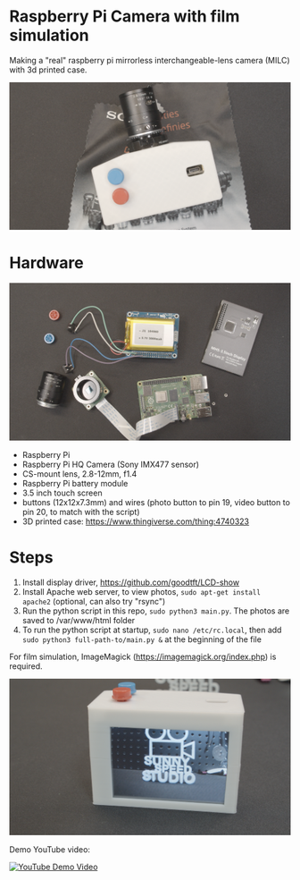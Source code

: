 # Raspberry Pi Camera with film simulation
Making a "real" raspberry pi mirrorless interchangeable-lens camera (MILC) with 3d printed case.

![raspberry_pi_camera](/images/camera-top.png)

# Hardware
![hardware](/images/hardware.png)
* Raspberry Pi
* Raspberry Pi HQ Camera (Sony IMX477 sensor)
* CS-mount lens, 2.8-12mm, f1.4
* Raspberry Pi battery module
* 3.5 inch touch screen
* buttons (12x12x7.3mm) and wires (photo button to pin 19, video button to pin 20, to match with the script)
* 3D printed case: https://www.thingiverse.com/thing:4740323

# Steps
1. Install display driver, https://github.com/goodtft/LCD-show
2. Install Apache web server, to view photos, `sudo apt-get install apache2` (optional, can also try "rsync")
3. Run the python script in this repo, `sudo python3 main.py`. The photos are saved to /var/www/html folder
4. To run the python script at startup, `sudo nano /etc/rc.local`, then add `sudo python3 full-path-to/main.py &` at the beginning of the file

For film simulation, ImageMagick (https://imagemagick.org/index.php) is required.

![raspberry_pi_camera](/images/camera.png)


Demo YouTube video:

[![YouTube Demo Video](https://img.youtube.com/vi/InYgHwcxmpg/0.jpg)](https://www.youtube.com/watch?v=InYgHwcxmpg&feature=youtu.be&ab_channel=sunnyspeedstudio)
